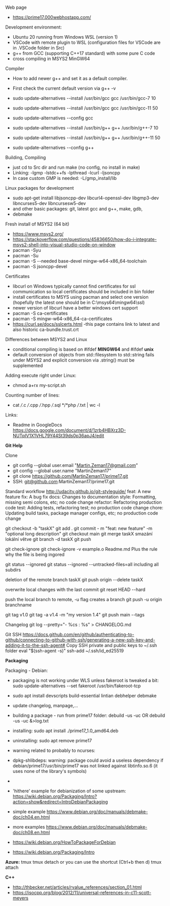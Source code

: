 Web page
- https://prime17.000webhostapp.com/

Development environment:
- Ubuntu 20 running from Windows WSL (version 1)
- VSCode with remote plugin to WSL (configuration files for VSCode are in .VSCode folder in Src)
- g++ from GCC (supporting C++17 standard) with some pure C code
- cross compiling in MSYS2 MinGW64 

Compiler
- How to add newer g++ and set it as a default compiler.
- First check the current default version via g++ -v
- sudo update-alternatives --install /usr/bin/gcc gcc /usr/bin/gcc-7 10
- sudo update-alternatives --install /usr/bin/gcc gcc /usr/bin/gcc-11 50
- sudo update-alternatives --config gcc

- sudo update-alternatives --install /usr/bin/g++ g++ /usr/bin/g++-7 10
- sudo update-alternatives --install /usr/bin/g++ g++ /usr/bin/g++-11 50
- sudo update-alternatives --config g++ 

Building, Compiling
- just cd to Src dir and run make (no config, no install in make)
- Linking: -lgmp -lstdc++fs -lpthread -lcurl -ljsoncpp
- In case custom GMP is needed: -L/gmp_install/lib 

Linux packages for development
- sudo apt-get install libjsoncpp-dev libcurl4-openssl-dev libgmp3-dev libncurses5-dev libncursesw5-dev
- and other basic packages: git, latest gcc and g++, make, gdb, 
- debmake

Fresh install of MSYS2 (64 bit)
- https://www.msys2.org/
- https://stackoverflow.com/questions/45836650/how-do-i-integrate-msys2-shell-into-visual-studio-code-on-window
- pacman -Syu
- pacman -Su
- pacman -S --needed base-devel mingw-w64-x86_64-toolchain
- pacman -S jsoncpp-devel

Certificates 
- libcurl on Windows typically cannot find certificates for ssl communication so local certificates should be included in bin folder
- install certificates to MSYS using pacman and select one version (hopefully the latest one should be in C:\msys64\mingw64\ssl)  
- newer version of libcurl have a better windows cert support
- pacman -S ca-certificates
- pacman -S mingw-w64-x86_64-ca-certificates
- https://curl.se/docs/sslcerts.html    -this page contains link to latest and also historic ca-bundle.trust.crt

Differences between MSYS2 and Linux
- conditional compiling is based on #ifdef __MINGW64__ and #ifdef __unix__
- default conversion of objects from std::filesystem to std::string fails under MSYS2 and explicit conversion via .string() must be supplemented

Adding execute right under Linux:
- chmod a+rx my-script.sh

Counting number of lines:
- cat */*.c */*.cpp */*.hpp */*.sql */*php */*.txt | wc -l

Links:
- Readme in GoogleDocs https://docs.google.com/document/d/1zrb4HBXrz3D-NUTpIV1X1VHL79Y44St39ds0p36apJ4/edit


**Git Help**

Clone
- git config --global user.email "Martin.Zeman17@gmail.com"
- git config --global user.name "MartinZeman17" 
- git clone https://github.com/MartinZeman17/prime17.git 
- SSH: git@github.com:MartinZeman17/prime17.git

Standard workflow
http://udacity.github.io/git-styleguide/
feat: A new feature
fix: A bug fix
docs: Changes to documentation
style: Formatting, missing semi colons, etc; no code change
refactor: Refactoring production code
test: Adding tests, refactoring test; no production code change
chore: Updating build tasks, package manager configs, etc; no production code change

git checkout -b "taskX"
git add .
git commit - m "feat: new feature" -m "optional long description"
git checkout main
git merge taskX
smazání lokální větve
git branch -d taskX
git push

git check-ignore
git check-ignore -v example.o Readme.md
Plus the rule why the file is being ingored

git status --ignored
git status --ignored --untracked-files=all
including all subdirs

deletion of the remote branch taskX
git push origin --delete taskX

overwrite local changes with the last commit
git reset HEAD --hard

push the local branch to remote, -u flag creates a branch
git push -u origin branchname


git tag v1.0
git tag -a v1.4 -m "my version 1.4"
git push main --tags


Changelog
git log --pretty="- %cs : %s" > CHANGELOG.md

Git SSH
https://docs.github.com/en/github/authenticating-to-github/connecting-to-github-with-ssh/generating-a-new-ssh-key-and-adding-it-to-the-ssh-agent#
Copy SSH private and public keys to ~/.ssh folder
eval "$(ssh-agent -s)"
ssh-add ~/.ssh/id_ed25519


**Packaging**

Packaging - Debian:
- packaging is not working under WLS unless fakeroot is tweaked a bit: sudo update-alternatives --set fakeroot /usr/bin/fakeroot-tcp
- sudo apt install devscripts build-essential lintian debhelper debmake
- update changelog, manpage,...
- building a package - run from prime17 folder: debuild -us -uc   OR debuild -us -uc   &>log.txt
- installing: sudo apt install ./prime17_1.0_amd64.deb
- uninstalling: sudo apt remove prime17

- warning related to probably to ncurses:
- dpkg-shlibdeps: warning: package could avoid a useless dependency if debian/prime17/usr/bin/prime17 was not linked against libtinfo.so.6 (it uses none of the library's symbols)

- 
- 'hithere' example for debianization of some upstream: https://wiki.debian.org/Packaging/Intro?action=show&redirect=IntroDebianPackaging
- simple example https://www.debian.org/doc/manuals/debmake-doc/ch04.en.html
- more examples  https://www.debian.org/doc/manuals/debmake-doc/ch08.en.html
- https://wiki.debian.org/HowToPackageForDebian
- https://wiki.debian.org/Packaging/Intro


**Azure:**
tmux
tmux detach or you can use the shortcut (Ctrl+b then d)
tmux attach

**C++**
- http://thbecker.net/articles/rvalue_references/section_01.html
- https://isocpp.org/blog/2012/11/universal-references-in-c11-scott-meyers
